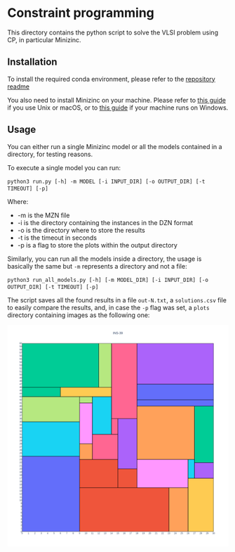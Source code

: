 # Constraint programming

This directory contains the python script to solve the VLSI problem using CP, in particular Minizinc.

## Installation

To install the required conda environment, please refer to the [repository readme](../../README.md)

You also need to install Minizinc on your machine. Please refer to [this guide](https://www.minizinc.org/doc-2.5.5/en/installation_detailed_linux.html) if you use Unix or macOS, or to [this guide](https://www.minizinc.org/doc-2.5.5/en/installation_detailed_windows.html) if your machine runs on Windows.  

## Usage

You can either run a single Minizinc model or all the models contained in a directory, for testing reasons.

To execute a single model you can run:

```shell
python3 run.py [-h] -m MODEL [-i INPUT_DIR] [-o OUTPUT_DIR] [-t TIMEOUT] [-p]
```

Where:
- -m is the MZN file
- -i is the directory containing the instances in the DZN format
- -o is the directory where to store the results
- -t is the timeout in seconds
- -p is a flag to store the plots within the output directory

Similarly, you can run all the models inside a directory, the usage is basically the same but `-m` represents a directory and not a file:

```shell
python3 run_all_models.py [-h] [-m MODEL_DIR] [-i INPUT_DIR] [-o OUTPUT_DIR] [-t TIMEOUT] [-p]
```

The script saves all the found results in a file `out-N.txt`, a `solutions.csv` file to easily compare the results, and, in case the `-p` flag was set, a `plots` directory containing images as the following one:

![image](/CP/out/basic/plots/out-39.png)